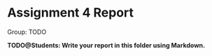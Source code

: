 # Assignment 4 Report
Group: TODO

**TODO@Students: Write your report in this folder using Markdown.**